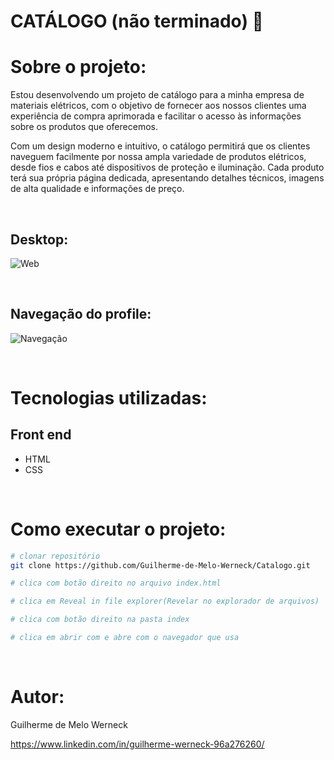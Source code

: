 # CATÁLOGO (não terminado) :office:

# Sobre o projeto:
Estou desenvolvendo um projeto de catálogo para a minha empresa de materiais elétricos, com o objetivo de fornecer aos nossos 
clientes uma experiência de compra aprimorada e facilitar o acesso às informações sobre os produtos que oferecemos.

Com um design moderno e intuitivo, o catálogo permitirá que os clientes naveguem facilmente por nossa ampla variedade de 
produtos elétricos, desde fios e cabos até dispositivos de proteção e iluminação. Cada produto terá sua própria página dedicada, 
apresentando detalhes técnicos, imagens de alta qualidade e informações de preço.

<br>

## Desktop:
![Web](https://github.com/Guilherme-de-Melo-Werneck/Jogo-adivinha/assets/110049442/dc00bd71-c861-48c6-bd07-d3d8bd08fa68)

<br>

## Navegação do profile:
![Navegação](https://github.com/Guilherme-de-Melo-Werneck/Jogo-adivinha/assets/110049442/01287485-a10c-4abb-8590-a958e870c796)

<br>

# Tecnologias utilizadas:

## Front end
- HTML
- CSS

<br>

# Como executar o projeto:

```bash
# clonar repositório
git clone https://github.com/Guilherme-de-Melo-Werneck/Catalogo.git

# clica com botão direito no arquivo index.html

# clica em Reveal in file explorer(Revelar no explorador de arquivos)

# clica com botão direito na pasta index

# clica em abrir com e abre com o navegador que usa

```
<br>

# Autor:

Guilherme de Melo Werneck

https://www.linkedin.com/in/guilherme-werneck-96a276260/
